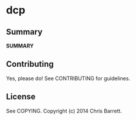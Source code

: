 # dcp

## Summary

__SUMMARY__

## Contributing

Yes, please do! See CONTRIBUTING for guidelines.

## License

See COPYING. Copyright (c) 2014 Chris Barrett.
